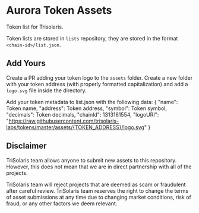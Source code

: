 # Aurora Token Assets

Token list for Trisolaris.

Token lists are stored in `lists` repository, they are stored in the format `<chain-id>/list.json`.

## Add Yours

Create a PR adding your token logo to the `assets` folder. Create a new folder with your token address (with properly formatted capitalization) and add a `logo.svg` file inside the directory.

Add your token metadata to list.json with the following data:
{
"name": Token name,
"address": Token address,
"symbol": Token symbol,
"decimals": Token decimals,
"chainId": 1313161554,
"logoURI": "https://raw.githubusercontent.com/trisolaris-labs/tokens/master/assets/{TOKEN_ADDRESS}/logo.svg"
}

## Disclaimer

TriSolaris team allows anyone to submit new assets to this repository. However, this does not mean that we are in direct partnership with all of the projects.

TriSolaris team will reject projects that are deemed as scam or fraudulent after careful review. TriSolaris team reserves the right to change the terms of asset submissions at any time due to changing market conditions, risk of fraud, or any other factors we deem relevant.

